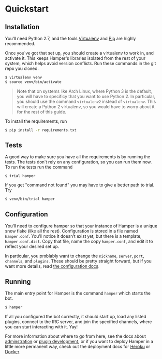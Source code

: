 # Quickstart

## Installation

You'll need Python 2.7, and the tools [Virtualenv][venv] and [Pip][pip] are
highly recommended.

[venv]: http://www.virtualenv.org/en/latest/
[pip]: https://pypi.python.org/pypi/pip

Once you've got that set up, you should create a virtualenv to work in,
and activate it. This keeps Hamper's libraries isolated from the rest of
your system, which helps avoid version conflicts. Run these commands in
the git repo you cloned.

```bash
$ virtualenv venv
$ source venv/bin/activate
```

> Note that on systems like Arch Linux, where Python 3 is the default, you will
> have to specificy that you want to use Python 2. In particular, you should
> use the command `virtualenv2` instead of `virtualenv`. This will create a
> Python 2 virtualenv, so you would have to worry about it for the rest of this
> guide.

To install the requirements, run

```bash
$ pip install -r requirements.txt
```

## Tests

A good way to make sure you have all the requirements is by running the tests. The tests don't rely on any configuration, so you can run them now. To run the tests run the command

```bashs
$ trial hamper
```

If you get "command not found" you may have to give a better path to trial. Try

```bash
$ venv/bin/trial hamper
```

## Configuration

You'll need to configure hamper so that your instance of Hamper is a
unique snow flake (like all the rest). Configuration is stored in a file
named `hamper.conf`. You'll notice it doesn't exist yet, but there is a
template, `hamper.conf.dist`. Copy that file, name the copy
`hamper.conf`, and edit it to reflect your desired set up.

In particular, you problably want to change the `nickname`, `server`,
`port`, `channels`, and `plugins`. These should be pretty straight
forward, but if you want more details, read
[the configuration docs][config].

[config]: config.md

## Running

The main entry point for Hamper is the command `hamper` which starts the bot.

```bash
$ hamper
```

If all you configured the bot correctly, it should start up, load any
listed plugins, connect to the IRC server, and join the specified
channels, where you can start interacting with it. Yay!

For more information about where to go from here, see the docs about
[adminstration][admin] or [plugin development][plugindev], or if you
want to deploy Hamper in a little more permanent way, check out the
deployment docs for [Heroku][heroku] or [Docker][docker]

[admin]: admin.md
[plugindev]: plugindev.md
[heroku]: heroku.md
[docker]: docker.md
